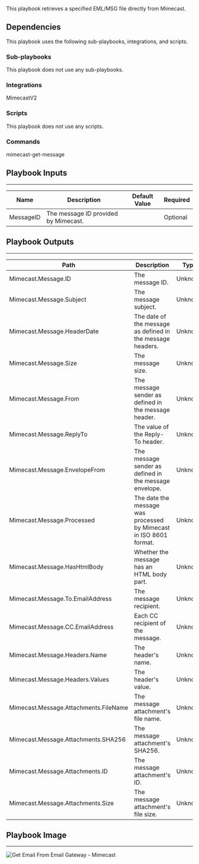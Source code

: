 This playbook retrieves a specified EML/MSG file directly from Mimecast.

## Dependencies
This playbook uses the following sub-playbooks, integrations, and scripts.

### Sub-playbooks
This playbook does not use any sub-playbooks.

### Integrations
MimecastV2

### Scripts
This playbook does not use any scripts.

### Commands
mimecast-get-message

## Playbook Inputs
---

| **Name** | **Description** | **Default Value** | **Required** |
| --- | --- | --- | --- |
| MessageID | The message ID provided by Mimecast. |  | Optional |

## Playbook Outputs
---

| **Path** | **Description** | **Type** |
| --- | --- | --- |
| Mimecast.Message.ID | The message ID. | Unknown |
| Mimecast.Message.Subject | The message subject. | Unknown |
| Mimecast.Message.HeaderDate | The date of the message as defined in the message headers. | Unknown |
| Mimecast.Message.Size | The message size. | Unknown |
| Mimecast.Message.From | The message sender as defined in the message header. | Unknown |
| Mimecast.Message.ReplyTo | The value of the Reply-To header. | Unknown |
| Mimecast.Message.EnvelopeFrom | The message sender as defined in the message envelope. | Unknown |
| Mimecast.Message.Processed | The date the message was processed by Mimecast in ISO 8601 format. | Unknown |
| Mimecast.Message.HasHtmlBody | Whether the message has an HTML body part. | Unknown |
| Mimecast.Message.To.EmailAddress | The message recipient. | Unknown |
| Mimecast.Message.CC.EmailAddress | Each CC recipient of the message. | Unknown |
| Mimecast.Message.Headers.Name | The header's name. | Unknown |
| Mimecast.Message.Headers.Values | The header's value. | Unknown |
| Mimecast.Message.Attachments.FileName | The message attachment's file name. | Unknown |
| Mimecast.Message.Attachments.SHA256 | The message attachment's SHA256. | Unknown |
| Mimecast.Message.Attachments.ID | The message attachment's ID. | Unknown |
| Mimecast.Message.Attachments.Size | The message attachment's file size. | Unknown |

## Playbook Image
---
![Get Email From Email Gateway - Mimecast](https://raw.githubusercontent.com/cvescan/cvescan/5153dd815b5288877b560e3fdcc3d9ab28cda57e/Packs/Mimecast/doc_files/Get_Email_From_Email_Gateway_-_Mimecast.png)
